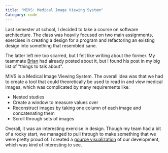 ```yaml
---
title: "MIVS: Medical Image Viewing System"
Category: code
---
```


Last semester at school, I decided to take a course on software architecture. The class was heavily focused on two main assignments, exercises in creating a design for a program and refactoring an existing design into something that resembled sane.

The latter left me too scarred, but I felt like writing about the former. My teammate [Brian] had already posted about it, but I found his post in my big list of "things to talk about".

MIVS is a Medical Image Viewing System. The overall idea was that we had to create a tool that could theoretically be used to read in and view medical images, which was complicated by many requirements like:

- Nested studies
- Create a window to measure values over
- Reconstruct images by taking one column of each image and concatenating them
- Scroll through sets of images

Overall, it was an interesting exercise in design. Though my team had a bit of a rocky start, we managed to pull through to make something that we were pretty proud of. I created a [gource visualization] of our development, which was kind of interesting to see.

[Brian]: http://brianmartone.com/2014/04/10/meet-mivs-the-medical-image-viewing-system/
[gource visualization]: https://www.youtube.com/watch?v=giZLQdZQQH8
